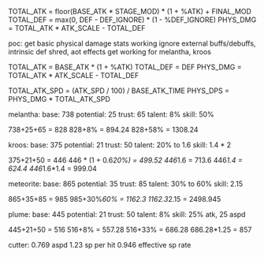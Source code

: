 TOTAL_ATK = floor(BASE_ATK * STAGE_MOD) * (1 + %ATK) + FINAL_MOD
TOTAL_DEF = max(0, DEF - DEF_IGNORE) * (1 - %DEF_IGNORE)
PHYS_DMG = TOTAL_ATK * ATK_SCALE - TOTAL_DEF

poc:
get basic physical damage stats working
ignore external buffs/debuffs, intrinsic def shred, aot effects
get working for melantha, kroos

TOTAL_ATK = BASE_ATK * (1 + %ATK)
TOTAL_DEF = DEF
PHYS_DMG = TOTAL_ATK * ATK_SCALE - TOTAL_DEF

TOTAL_ATK_SPD = (ATK_SPD / 100) / BASE_ATK_TIME
PHYS_DPS = PHYS_DMG * TOTAL_ATK_SPD 


melantha:
base: 738
potential: 25
trust: 65
talent: 8%
skill: 50%

738+25+65 = 828
828+8% = 894.24
828+58% = 1308.24

kroos:
base: 375
potential: 21
trust: 50
talent: 20% to 1.6
skill: 1.4 * 2

375+21+50 = 446
446 * (1 + 0.6*20%) = 499.52
446*1.6 = 713.6
446*1.4 = 624.4
446*1.6*1.4 = 999.04

meteorite:
base: 865
potential: 35
trust: 85
talent: 30% to 60%
skill: 2.15

865+35+85 = 985
985+30%*60% = 1162.3
1162.3*2.15 = 2498.945

plume:
base: 445
potential: 21
trust: 50
talent: 8%
skill: 25% atk, 25 aspd

445+21+50 = 516
516+8% = 557.28
516+33% = 686.28
686.28*1.25 = 857

cutter:
0.769 aspd
1.23 sp per hit
0.946 effective sp rate